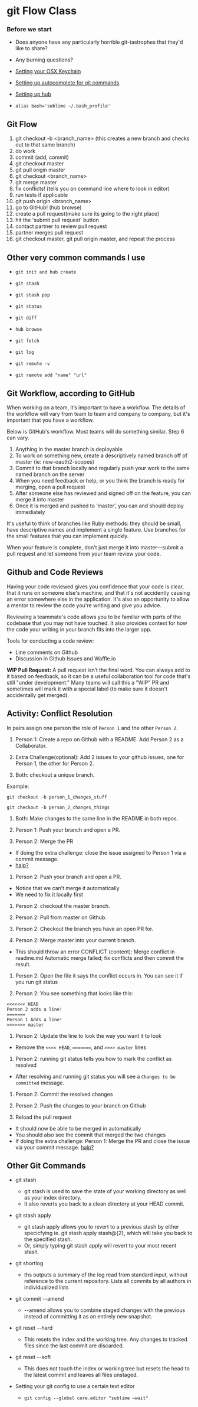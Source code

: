 # git Flow Class

### Before we start
* Does anyone have any particularly horrible git-tastrophes that they'd like to share?

* Any burning questions?

* [Setting your OSX Keychain](https://help.github.com/articles/caching-your-github-password-in-git/)

* [Setting up autocomplete for git commands](https://github.com/bobthecow/git-flow-completion/wiki/Install-Bash-git-completion)

* [Setting up hub](https://github.com/github/hub)

* `alias bash='sublime ~/.bash_profile'`

## Git Flow
1. git checkout -b <branch_name> (this creates a new branch and checks out to that same branch)
2. do work
3. commit (add, commit)
4. git checkout master
5. git pull origin master
6. git checkout <branch_name>
7. git merge master
8. fix conflicts! (tells you on command line where to look in editor)
9. run tests if applicable
10. git push origin <branch_name>
11. go to GitHub! (hub browse)
12. create a pull request(make sure its going to the right place)
13. hit the 'submit pull request' button
14. contact partner to review pull request
15. partner merges pull request
16. git checkout master, git pull origin master, and repeat the process

## Other very common commands I use

* `git init and hub create`

* `git stash`

* `git stash pop`

* `git status`

* `git diff`

* `hub browse`

* `git fetch`

* `git log`

* `git remote -v`

* `git remote add "name" "url"`

## Git Workflow, according to GitHub

When working on a team, it’s important to have a workflow. The details of the workflow will vary from team to team and company to company, but it's important that you have a workflow.

Below is GitHub's workflow. Most teams will do something similar. Step 6 can vary.

1. Anything in the master branch is deployable
2. To work on something new, create a descriptively named branch off of master (ie: new-oauth2-scopes)
3. Commit to that branch locally and regularly push your work to the same named branch on the server
4. When you need feedback or help, or you think the branch is ready for merging, open a pull request
5. After someone else has reviewed and signed off on the feature, you can merge it into master
6. Once it is merged and pushed to ‘master’, you can and should deploy immediately

It's useful to think of branches like Ruby methods: they should be small, have descriptive names and implement a single feature. Use branches for the small features that you can implement quickly.

When your feature is complete, don't just merge it into master—submit a pull request and let someone from your team review your code.

## Github and Code Reviews

Having your code reviewed gives you confidence that your code is clear, that it runs on someone else's machine, and that it's not accidently causing an error somewhere else in the application. It's also an opportunity to allow a mentor to review the code you're writing and give you advice.

Reviewing a teammate's code allows you to be familiar with parts of the codebase that you may not have touched. It also provides context for how the code your writing in your branch fits into the larger app.

Tools for conducting a code review:

* Line comments on Github
* Discussion in Github Issues and Waffle.io

__WIP Pull Request:__ A pull request isn’t the final word. You can always add to it based on feedback, so it can be a useful collaboration tool for code that's still "under development." Many teams will call this a "WIP" PR and sometimes will mark it with a special label (to make sure it doesn't accidentally get merged).

## Activity: Conflict Resolution

In pairs assign one person the role of `Person 1` and the other `Person 2`.

1. Person 1: Create a repo on Github with a README. Add Person 2 as a Collaborator.

1. Extra Challenge(optional): Add 2 issues to your github issues, one for Person 1, the other for Person 2.

1. Both: checkout a unique branch.

  Example:
  
  `git checkout -b person_1_changes_stuff`
  
  `git checkout -b person_2_changes_things`

1. Both: Make changes to the same line in the README in both repos.

1. Person 1: Push your branch and open a PR.

1. Person 2: Merge the PR 
  * If doing the extra challenge: close the issue assigned to Person 1 via a commit message.
  * [halp?](https://help.github.com/articles/closing-issues-via-commit-messages/)

1. Person 2: Push your branch and open a PR.
  * Notice that we can’t merge it automatically
  * We need to fix it locally first

1. Person 2: checkout the master branch.

1. Person 2: Pull from master on Github.

1. Person 2: Checkout the branch you have an open PR for.

1. Person 2: Merge master into your current branch.
  * This should throw an error
  CONFLICT (content): Merge conflict in readme.md
   Automatic merge failed; fix conflicts and then commit the result.

1. Person 2: Open the file it says the conflict occurs in. You can see it if you run git status

1. Person 2: You see something that looks like this:

```git
<<<<<<< HEAD
Person 2 adds a line!
=======
Person 1 Adds a line!
>>>>>>> master
```
1. Person 2: Update the line to look the way you want it to look
  * Remove the `<<<< HEAD`, `=======`, and `>>>> master` lines

1. Person 2: running git status tells you how to mark the conflict as resolved
  * After resolving and running git status you will see a `Changes to be committed` message.

1. Person 2: Commit the resolved changes

1. Person 2: Push the changes to your branch on Github

1. Reload the pull request
  * It should now be able to be merged in automatically
  * You should also see the commit that merged the two changes
  * If doing the extra challenge: Person 1: Merge the PR and close the issue via your commit message.
  [halp?](https://help.github.com/articles/closing-issues-via-commit-messages/)

## Other Git Commands
  
* git stash
  * git stash is used to save the state of your working directory as well as your index directory.  
  * It also reverts you back to a clean directory at your HEAD commit.

* git stash apply
  * git stash apply allows you to revert to a previous stash by either specicfying ie. git stash apply stash@{2}, which will take you back to the specified stash.  
  * Or, simply typing git stash apply will revert to your most recent stash.

* git shortlog
  * ths outputs a summary of the log read from standard input, without reference to the current repository.  Lists all commits by all authors in individualized lists

* git commit --amend
  * --amend allows you to combine staged changes with the previous instead of committing it as an entirely new snapshot.

* git reset --hard
  * This resets the index and the working tree.  Any changes to tracked files since the last commit are discarded.

* git reset --soft
  * This does not touch the index or working tree but resets the head to the latest commit and leaves all files unstaged.

* Setting your git config to use a certain text editor
  * `git config --global core.editor "sublime —wait"`


